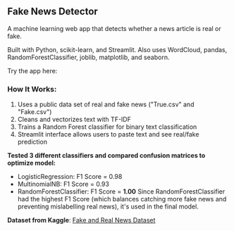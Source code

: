 ## Fake News Detector

A machine learning web app that detects whether a news article is real or fake.

Built with Python, scikit-learn, and Streamlit. 
Also uses WordCloud, pandas, RandomForestClassifier, joblib, matplotlib, and seaborn.

Try the app here: 

### How It Works:
1. Uses a public data set of real and fake news ("True.csv" and "Fake.csv")
2. Cleans and vectorizes text with TF-IDF
3. Trains a Random Forest classifier for binary text classification
4. Streamlit interface allows users to paste text and see real/fake prediction

**Tested 3 different classifiers and compared confusion matrices to optimize model:**
- LogisticRegression: F1 Score = 0.98
- MultinomialNB: F1 Score = 0.93
- RandomForestClassifier: F1 Score = **1.00**
Since RandomForestClassifier had the highest F1 Score (which balances catching more fake news and preventing mislabelling real news), it's used in the final model.

**Dataset from Kaggle**: [Fake and Real News Dataset](https://www.kaggle.com/clmentbisaillon/fake-and-real-news-dataset)
